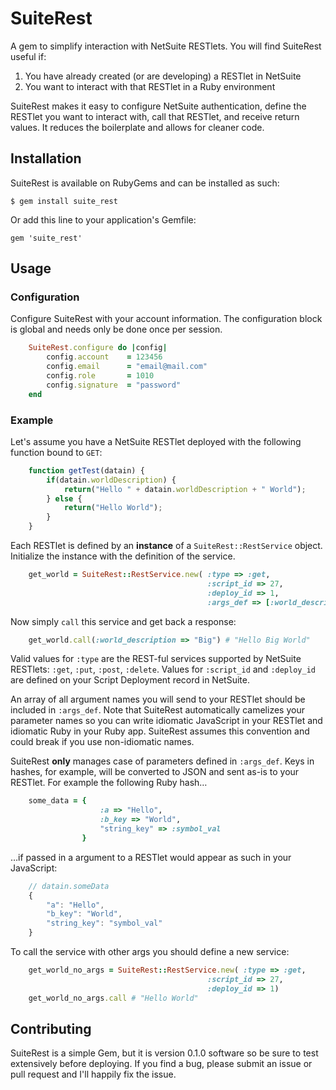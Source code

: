 # SuiteRest

A gem to simplify interaction with NetSuite RESTlets. You will find SuiteRest useful if:

 1. You have already created (or are developing) a RESTlet in NetSuite
 2. You want to interact with that RESTlet in a Ruby environment
 
SuiteRest makes it easy to configure NetSuite authentication, define the RESTlet you want to interact with, call that RESTlet, and receive return values. It reduces the boilerplate and allows for cleaner code.

## Installation

SuiteRest is available on RubyGems and can be installed as such:

    $ gem install suite_rest

Or add this line to your application's Gemfile:

    gem 'suite_rest'

 
## Usage

### Configuration

Configure SuiteRest with your account information. The configuration block is global and needs only be done once per session.

```Ruby
	SuiteRest.configure do |config|
    	config.account    = 123456
    	config.email      = "email@mail.com"
    	config.role       = 1010
    	config.signature  = "password"
	end
```


### Example

Let's assume you have a NetSuite RESTlet deployed with the following function bound to `GET`:

```JavaScript
	function getTest(datain) {
		if(datain.worldDescription) {
			return("Hello " + datain.worldDescription + " World");
		} else {
			return("Hello World");
		}
	}
```

Each RESTlet is defined by an **instance** of a `SuiteRest::RestService` object. Initialize the instance with the definition of the service.

```Ruby
	get_world = SuiteRest::RestService.new( :type => :get,
      										:script_id => 27,
      										:deploy_id => 1,
      										:args_def => [:world_description])
```
      
Now simply `call` this service and get back a response:

```Ruby
	get_world.call(:world_description => "Big") # "Hello Big World"
```

Valid values for `:type` are the REST-ful services supported by NetSuite RESTlets: `:get`, `:put`, `:post`, `:delete`. Values for `:script_id` and `:deploy_id` are defined on your Script Deployment record in NetSuite.

An array of all argument names you will send to your RESTlet should be included in `:args_def`. Note that SuiteRest automatically camelizes your parameter names so you can write idiomatic JavaScript in your RESTlet and idiomatic Ruby in your Ruby app. SuiteRest assumes this convention and could break if you use non-idiomatic names.

SuiteRest **only** manages case of parameters defined in `:args_def`. Keys in hashes, for example, will be converted to JSON and sent as-is to your RESTlet. For example the following Ruby hash…

```Ruby
	some_data = {
					:a => "Hello",
					:b_key => "World",
					"string_key" => :symbol_val
				}
```

…if passed in a argument to a RESTlet would appear as such in your JavaScript:

```JavaScript
	// datain.someData
	{
		"a": "Hello",
		"b_key": "World",
		"string_key": "symbol_val"
	}
```

To call the service with other args you should define a new service:

```Ruby
	get_world_no_args = SuiteRest::RestService.new( :type => :get,
      										:script_id => 27,
      										:deploy_id => 1)
    get_world_no_args.call # "Hello World"
```

## Contributing

SuiteRest is a simple Gem, but it is version 0.1.0 software so be sure to test extensively before deploying. If you find a bug, please submit an issue or pull request and I'll happily fix the issue.
